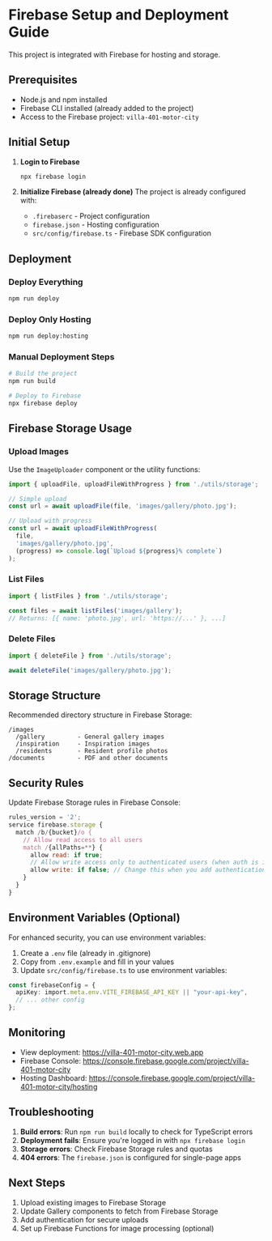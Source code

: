 # Firebase Setup and Deployment Guide

This project is integrated with Firebase for hosting and storage.

## Prerequisites

- Node.js and npm installed
- Firebase CLI installed (already added to the project)
- Access to the Firebase project: `villa-401-motor-city`

## Initial Setup

1. **Login to Firebase**
   ```bash
   npx firebase login
   ```

2. **Initialize Firebase (already done)**
   The project is already configured with:
   - `.firebaserc` - Project configuration
   - `firebase.json` - Hosting configuration
   - `src/config/firebase.ts` - Firebase SDK configuration

## Deployment

### Deploy Everything
```bash
npm run deploy
```

### Deploy Only Hosting
```bash
npm run deploy:hosting
```

### Manual Deployment Steps
```bash
# Build the project
npm run build

# Deploy to Firebase
npx firebase deploy
```

## Firebase Storage Usage

### Upload Images
Use the `ImageUploader` component or the utility functions:

```typescript
import { uploadFile, uploadFileWithProgress } from './utils/storage';

// Simple upload
const url = await uploadFile(file, 'images/gallery/photo.jpg');

// Upload with progress
const url = await uploadFileWithProgress(
  file, 
  'images/gallery/photo.jpg',
  (progress) => console.log(`Upload ${progress}% complete`)
);
```

### List Files
```typescript
import { listFiles } from './utils/storage';

const files = await listFiles('images/gallery');
// Returns: [{ name: 'photo.jpg', url: 'https://...' }, ...]
```

### Delete Files
```typescript
import { deleteFile } from './utils/storage';

await deleteFile('images/gallery/photo.jpg');
```

## Storage Structure

Recommended directory structure in Firebase Storage:
```
/images
  /gallery         - General gallery images
  /inspiration     - Inspiration images
  /residents       - Resident profile photos
/documents         - PDF and other documents
```

## Security Rules

Update Firebase Storage rules in Firebase Console:

```javascript
rules_version = '2';
service firebase.storage {
  match /b/{bucket}/o {
    // Allow read access to all users
    match /{allPaths=**} {
      allow read: if true;
      // Allow write access only to authenticated users (when auth is implemented)
      allow write: if false; // Change this when you add authentication
    }
  }
}
```

## Environment Variables (Optional)

For enhanced security, you can use environment variables:

1. Create a `.env` file (already in .gitignore)
2. Copy from `.env.example` and fill in your values
3. Update `src/config/firebase.ts` to use environment variables:

```typescript
const firebaseConfig = {
  apiKey: import.meta.env.VITE_FIREBASE_API_KEY || "your-api-key",
  // ... other config
};
```

## Monitoring

- View deployment: https://villa-401-motor-city.web.app
- Firebase Console: https://console.firebase.google.com/project/villa-401-motor-city
- Hosting Dashboard: https://console.firebase.google.com/project/villa-401-motor-city/hosting

## Troubleshooting

1. **Build errors**: Run `npm run build` locally to check for TypeScript errors
2. **Deployment fails**: Ensure you're logged in with `npx firebase login`
3. **Storage errors**: Check Firebase Storage rules and quotas
4. **404 errors**: The `firebase.json` is configured for single-page apps

## Next Steps

1. Upload existing images to Firebase Storage
2. Update Gallery components to fetch from Firebase Storage
3. Add authentication for secure uploads
4. Set up Firebase Functions for image processing (optional)